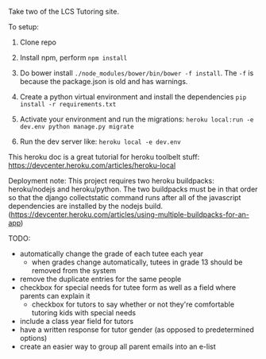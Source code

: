 Take two of the LCS Tutoring site.

To setup:

1. Clone repo

2. Install npm, perform `npm install`

3. Do bower install `./node_modules/bower/bin/bower -f install`. The `-f` is because the package.json is old and has warnings.

4. Create a python virtual environment and install the dependencies `pip install -r requirements.txt`

5. Activate your environment and run the migrations: `heroku local:run -e dev.env python manage.py migrate`

6. Run the dev server like: `heroku local -e dev.env`

This heroku doc is a great tutorial for heroku toolbelt stuff: https://devcenter.heroku.com/articles/heroku-local

Deployment note: This project requires two heroku buildpacks: heroku/nodejs and heroku/python.
The two buildpacks must be in that order so that the django collectstatic command runs after
all of the javascript dependencies are installed by the nodejs build.
(https://devcenter.heroku.com/articles/using-multiple-buildpacks-for-an-app)

TODO:
- automatically change the grade of each tutee each year
	- when grades change automatically, tutees in grade 13 should be removed
	  from the system
- remove the duplicate entries for the same people
- checkbox for special needs for tutee form as well as a field where parents
  can explain it
  	- checkbox for tutors to say whether or not they're comfortable tutoring
  	  kids with special needs
- include a class year field for tutors
- have a written response for tutor gender (as opposed to predetermined 
  options)
- create an easier way to group all parent emails into an e-list